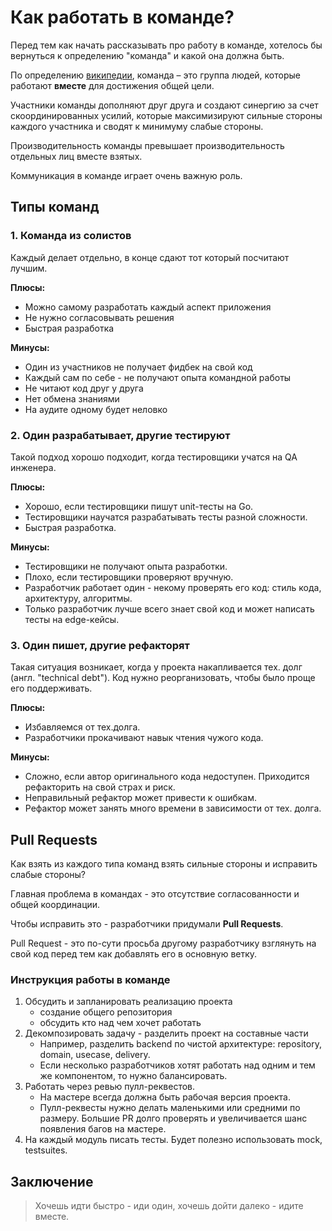 # Как работать в команде?

Перед тем как начать рассказывать про работу в команде, хотелось бы вернуться к
определению "команда" и какой она должна быть.

По определению [википедии](https://en.wikipedia.org/wiki/Team),
команда – это группа людей, которые работают **вместе** для достижения общей цели.

Участники команды дополняют друг друга и создают синергию за счет скоординированных усилий,
которые максимизируют сильные стороны каждого участника и сводят к минимуму слабые стороны.

Производительность команды превышает производительность отдельных лиц вместе взятых.

Коммуникация в команде играет очень важную роль.

## Типы команд

### 1. Команда из солистов

Каждый делает отдельно, в конце сдают тот который посчитают лучшим.

**Плюсы:**

- Можно самому разработать каждый аспект приложения
- Не нужно согласовывать решения
- Быстрая разработка

**Минусы:**

- Один из участников не получает фидбек на свой код
- Каждый сам по себе - не получают опыта командной работы
- Не читают код друг у друга
- Нет обмена знаниями
- На аудите одному будет неловко

### 2. Один разрабатывает, другие тестируют

Такой подход хорошо подходит, когда тестировщики учатся на QA инженера.

**Плюсы:**

- Хорошо, если тестировщики пишут unit-тесты на Go.
- Тестировщики научатся разрабатывать тесты разной сложности.
- Быстрая разработка.

**Минусы:**

- Тестировщики не получают опыта разработки.
- Плохо, если тестировщики проверяют вручную.
- Разработчик работает один - некому проверять его код: стиль кода, архитектуру, алгоритмы.
- Только разработчик лучше всего знает свой код и может написать тесты на edge-кейсы.

### 3. Один пишет, другие рефакторят

Такая ситуация возникает, когда у проекта накапливается тех. долг (англ. "technical debt").
Код нужно реорганизовать, чтобы было проще его поддерживать.

**Плюсы:**

- Избавляемся от тех.долга.
- Разработчики прокачивают навык чтения чужого кода.

**Минусы:**

- Сложно, если автор оригинального кода недоступен. Приходится рефакторить на свой страх и риск.
- Неправильный рефактор может привести к ошибкам.
- Рефактор может занять много времени в зависимости от тех. долга.

## Pull Requests

Как взять из каждого типа команд взять сильные стороны и исправить слабые стороны?

Главная проблема в командах - это отсутствие согласованности и общей координации.

Чтобы исправить это - разработчики придумали **Pull Requests**.

Pull Request - это по-сути просьба другому разработчику взглянуть на свой код перед тем как добавлять его в основную ветку.

### Инструкция работы в команде

1. Обсудить и запланировать реализацию проекта
   - создание общего репозитория
   - обсудить кто над чем хочет работать
2. Декомпозировать задачу - разделить проект на составные части
   - Например, разделить backend по чистой архитектуре: repository, domain, usecase, delivery.
   - Если несколько разработчиков хотят работать над одним и тем же компонентом, то нужно балансировать.
3. Работать через ревью пулл-реквестов.
   - На мастере всегда должна быть рабочая версия проекта.
   - Пулл-реквесты нужно делать маленькими или средними по размеру. Большие PR долго проверять и
     увеличивается шанс появления багов на мастере.
4. На каждый модуль писать тесты. Будет полезно использовать mock, testsuites.

## Заключение

> Хочешь идти быстро - иди один, хочешь дойти далеко - идите вместе.
